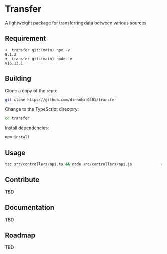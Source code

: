 
# Transfer

A lightweight package for transferring data between various sources.

## Requirement

```
➜  transfer git:(main) npm -v
8.1.2
➜  transfer git:(main) node -v
v16.13.1
```

## Building

Clone a copy of the repo:

```bash
git clone https://github.com/dinhnhat0401/transfer
```

Change to the TypeScript directory:

```bash
cd transfer
```

Install dependencies:

```bash
npm install
```


## Usage

```bash
tsc src/controllers/api.ts && node src/controllers/api.js             # create js file from ts file then execute js file
```

## Contribute

TBD

## Documentation

TBD

## Roadmap

TBD
